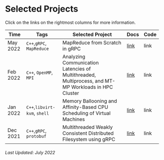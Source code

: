 # Selected Projects

Click on the links on the rightmost columns for more information.


Time    |Tags                              |Selected Project                                                                                       |Docs                                                                                          |Code        
--------|----------------------------------|-------------------------------------------------------------------------------------------------------|----------------------------------------------------------------------------------------------|------------
May 2022|`C++`,`gRPC`, `MapReduce`         |MapReduce from Scratch in gRPC                                                                         |[link](https://charleshwankong.github.io/gRPC-Based-MapReduce)                               |link
Feb 2022|`C++`, `OpenMP`, `MPI`            |Analyzing Communication Latencies of Multithreaded, Multiprocess, and MT-MP Workloads in HPC Cluster   |[link](https://charleshwankong.github.io/Latency-Study-of-Manycore-and-Manynode-Algorithms)  |link
Jan 2022|`C++`,`libvirt-kvm`, `shell`      |Memory Ballooning and Affinity-Based CPU Scheduling of Virtual Machines                                |[link](https://charleshwankong.github.io/Load-Balancing-Virtual-Machines)                    |link
Dec 2021|`C++`,`gRPC`, `protobuf`          |Multithreaded Weakly Consistent Distributed Filesystem using gRPC                                      |[link](https://charleshwankong.github.io/Multithreaded-Distributed-Filesystem-Implementation)|link

###### Last Updated: July 2022
